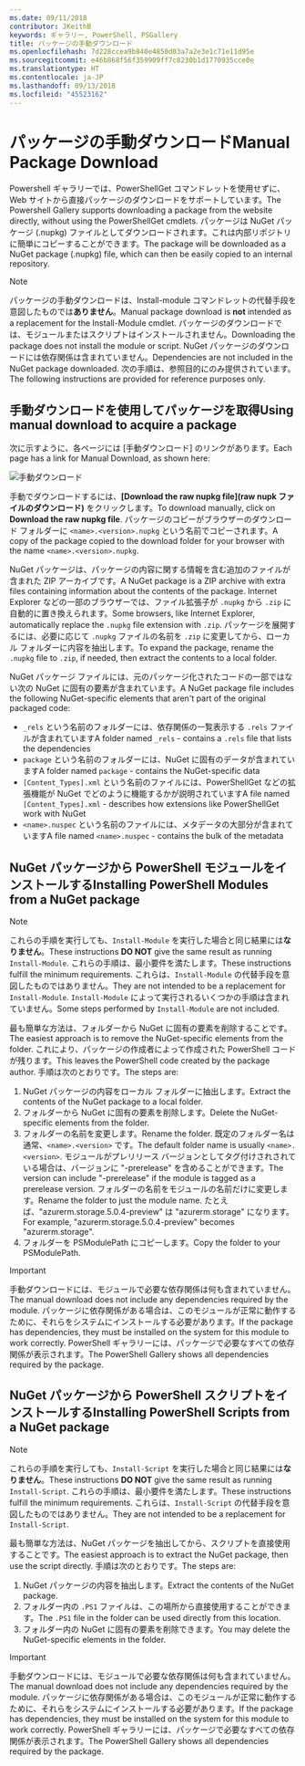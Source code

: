 ```yaml
---
ms.date: 09/11/2018
contributor: JKeithB
keywords: ギャラリー, PowerShell, PSGallery
title: パッケージの手動ダウンロード
ms.openlocfilehash: 7d228ccea9b840e4850d03a7a2e3e1c71e11d95e
ms.sourcegitcommit: e46b868f56f359909ff7c8230b1d1770935cce0e
ms.translationtype: HT
ms.contentlocale: ja-JP
ms.lasthandoff: 09/13/2018
ms.locfileid: "45523162"
---
```

# <a name="manual-package-download"></a><span data-ttu-id="bdc16-103">パッケージの手動ダウンロード</span><span class="sxs-lookup"><span data-stu-id="bdc16-103">Manual Package Download</span></span>

<span data-ttu-id="bdc16-104">Powershell ギャラリーでは、PowerShellGet コマンドレットを使用せずに、Web サイトから直接パッケージのダウンロードをサポートしています。</span><span class="sxs-lookup"><span data-stu-id="bdc16-104">The Powershell Gallery supports downloading a package from the website directly, without using the PowerShellGet cmdlets.</span></span> <span data-ttu-id="bdc16-105">パッケージは NuGet パッケージ (.nupkg) ファイルとしてダウンロードされます。これは内部リポジトリに簡単にコピーすることができます。</span><span class="sxs-lookup"><span data-stu-id="bdc16-105">The package will be downloaded as a NuGet package (.nupkg) file, which can then be easily copied to an internal repository.</span></span>

> [!NOTE]
> <span data-ttu-id="bdc16-106">パッケージの手動ダウンロードは、Install-module コマンドレットの代替手段を意図したものでは**ありません**。</span><span class="sxs-lookup"><span data-stu-id="bdc16-106">Manual package download is **not** intended as a replacement for the Install-Module cmdlet.</span></span>
> <span data-ttu-id="bdc16-107">パッケージのダウンロードでは、モジュールまたはスクリプトはインストールされません。</span><span class="sxs-lookup"><span data-stu-id="bdc16-107">Downloading the package does not install the module or script.</span></span> <span data-ttu-id="bdc16-108">NuGet パッケージのダウンロードには依存関係は含まれていません。</span><span class="sxs-lookup"><span data-stu-id="bdc16-108">Dependencies are not included in the NuGet package downloaded.</span></span> <span data-ttu-id="bdc16-109">次の手順は、参照目的にのみ提供されています。</span><span class="sxs-lookup"><span data-stu-id="bdc16-109">The following instructions are provided for reference purposes only.</span></span>

## <a name="using-manual-download-to-acquire-a-package"></a><span data-ttu-id="bdc16-110">手動ダウンロードを使用してパッケージを取得</span><span class="sxs-lookup"><span data-stu-id="bdc16-110">Using manual download to acquire a package</span></span>

<span data-ttu-id="bdc16-111">次に示すように、各ページには [手動ダウンロード] のリンクがあります。</span><span class="sxs-lookup"><span data-stu-id="bdc16-111">Each page has a link for Manual Download, as shown here:</span></span>

![手動ダウンロード](../../Images/Manual_Item_Download.PNG)

<span data-ttu-id="bdc16-113">手動でダウンロードするには、**[Download the raw nupkg file]\(raw nupk ファイルのダウンロード\)** をクリックします。</span><span class="sxs-lookup"><span data-stu-id="bdc16-113">To download manually, click on **Download the raw nupkg file**.</span></span> <span data-ttu-id="bdc16-114">パッケージのコピーがブラウザーのダウンロード フォルダーに `<name>.<version>.nupkg` という名前でコピーされます。</span><span class="sxs-lookup"><span data-stu-id="bdc16-114">A copy of the package copied to the download folder for your browser with the name `<name>.<version>.nupkg`.</span></span>

<span data-ttu-id="bdc16-115">NuGet パッケージは、パッケージの内容に関する情報を含む追加のファイルが含まれた ZIP アーカイブです。</span><span class="sxs-lookup"><span data-stu-id="bdc16-115">A NuGet package is a ZIP archive with extra files containing information about the contents of the package.</span></span> <span data-ttu-id="bdc16-116">Internet Explorer などの一部のブラウザーでは、ファイル拡張子が `.nupkg` から `.zip` に自動的に置き換えられます。</span><span class="sxs-lookup"><span data-stu-id="bdc16-116">Some browsers, like Internet Explorer, automatically replace the `.nupkg` file extension with `.zip`.</span></span> <span data-ttu-id="bdc16-117">パッケージを展開するには、必要に応じて `.nupkg` ファイルの名前を `.zip` に変更してから、ローカル フォルダーに内容を抽出します。</span><span class="sxs-lookup"><span data-stu-id="bdc16-117">To expand the package, rename the `.nupkg` file to `.zip`, if needed, then extract the contents to a local folder.</span></span>

<span data-ttu-id="bdc16-118">NuGet パッケージ ファイルには、元のパッケージ化されたコードの一部ではない次の NuGet に固有の要素が含まれています。</span><span class="sxs-lookup"><span data-stu-id="bdc16-118">A NuGet package file includes the following NuGet-specific elements that aren't part of the original packaged code:</span></span>

- <span data-ttu-id="bdc16-119">`_rels` という名前のフォルダーには、依存関係の一覧表示する `.rels` ファイルが含まれています</span><span class="sxs-lookup"><span data-stu-id="bdc16-119">A folder named `_rels` - contains a `.rels` file that lists the dependencies</span></span>
- <span data-ttu-id="bdc16-120">`package` という名前のフォルダーには、NuGet に固有のデータが含まれています</span><span class="sxs-lookup"><span data-stu-id="bdc16-120">A folder named `package` - contains the NuGet-specific data</span></span>
- <span data-ttu-id="bdc16-121">`[Content_Types].xml` という名前のファイルには、PowerShellGet などの拡張機能が NuGet でどのように機能するかが説明されています</span><span class="sxs-lookup"><span data-stu-id="bdc16-121">A file named `[Content_Types].xml` - describes how extensions like PowerShellGet work with NuGet</span></span>
- <span data-ttu-id="bdc16-122">`<name>.nuspec` という名前のファイルには、メタデータの大部分が含まれています</span><span class="sxs-lookup"><span data-stu-id="bdc16-122">A file named `<name>.nuspec` - contains the bulk of the metadata</span></span>

## <a name="installing-powershell-modules-from-a-nuget-package"></a><span data-ttu-id="bdc16-123">NuGet パッケージから PowerShell モジュールをインストールする</span><span class="sxs-lookup"><span data-stu-id="bdc16-123">Installing PowerShell Modules from a NuGet package</span></span>

> [!NOTE]
> <span data-ttu-id="bdc16-124">これらの手順を実行しても、`Install-Module` を実行した場合と同じ結果には**なりません**。</span><span class="sxs-lookup"><span data-stu-id="bdc16-124">These instructions **DO NOT** give the same result as running `Install-Module`.</span></span> <span data-ttu-id="bdc16-125">これらの手順は、最小要件を満たします。</span><span class="sxs-lookup"><span data-stu-id="bdc16-125">These instructions fulfill the minimum requirements.</span></span> <span data-ttu-id="bdc16-126">これらは、`Install-Module` の代替手段を意図したものではありません。</span><span class="sxs-lookup"><span data-stu-id="bdc16-126">They are not intended to be a replacement for `Install-Module`.</span></span> <span data-ttu-id="bdc16-127">`Install-Module` によって実行されるいくつかの手順は含まれていません。</span><span class="sxs-lookup"><span data-stu-id="bdc16-127">Some steps performed by `Install-Module` are not included.</span></span>

<span data-ttu-id="bdc16-128">最も簡単な方法は、フォルダーから NuGet に固有の要素を削除することです。</span><span class="sxs-lookup"><span data-stu-id="bdc16-128">The easiest approach is to remove the NuGet-specific elements from the folder.</span></span> <span data-ttu-id="bdc16-129">これにより、パッケージの作成者によって作成された PowerShell コードが残ります。</span><span class="sxs-lookup"><span data-stu-id="bdc16-129">This leaves the PowerShell code created by the package author.</span></span> <span data-ttu-id="bdc16-130">手順は次のとおりです。</span><span class="sxs-lookup"><span data-stu-id="bdc16-130">The steps are:</span></span>

1. <span data-ttu-id="bdc16-131">NuGet パッケージの内容をローカル フォルダーに抽出します。</span><span class="sxs-lookup"><span data-stu-id="bdc16-131">Extract the contents of the NuGet package to a local folder.</span></span>
2. <span data-ttu-id="bdc16-132">フォルダーから NuGet に固有の要素を削除します。</span><span class="sxs-lookup"><span data-stu-id="bdc16-132">Delete the NuGet-specific elements from the folder.</span></span>
3. <span data-ttu-id="bdc16-133">フォルダーの名前を変更します。</span><span class="sxs-lookup"><span data-stu-id="bdc16-133">Rename the folder.</span></span> <span data-ttu-id="bdc16-134">既定のフォルダー名は通常、`<name>.<version>` です。</span><span class="sxs-lookup"><span data-stu-id="bdc16-134">The default folder name is usually `<name>.<version>`.</span></span> <span data-ttu-id="bdc16-135">モジュールがプレリリース バージョンとしてタグ付けされされている場合は、バージョンに "-prerelease" を含めることができます。</span><span class="sxs-lookup"><span data-stu-id="bdc16-135">The version can include "-prerelease" if the module is tagged as a prerelease version.</span></span> <span data-ttu-id="bdc16-136">フォルダーの名前をモジュールの名前だけに変更します。</span><span class="sxs-lookup"><span data-stu-id="bdc16-136">Rename the folder to just the module name.</span></span> <span data-ttu-id="bdc16-137">たとえば、"azurerm.storage.5.0.4-preview" は "azurerm.storage" になります。</span><span class="sxs-lookup"><span data-stu-id="bdc16-137">For example, "azurerm.storage.5.0.4-preview" becomes "azurerm.storage".</span></span>
4. <span data-ttu-id="bdc16-138">フォルダーを PSModulePath にコピーします。</span><span class="sxs-lookup"><span data-stu-id="bdc16-138">Copy the folder to your PSModulePath.</span></span>

> [!IMPORTANT]
> <span data-ttu-id="bdc16-139">手動ダウンロードには、モジュールで必要な依存関係は何も含まれていません。</span><span class="sxs-lookup"><span data-stu-id="bdc16-139">The manual download does not include any dependencies required by the module.</span></span> <span data-ttu-id="bdc16-140">パッケージに依存関係がある場合は、このモジュールが正常に動作するために、それらをシステムにインストールする必要があります。</span><span class="sxs-lookup"><span data-stu-id="bdc16-140">If the package has dependencies, they must be installed on the system for this module to work correctly.</span></span> <span data-ttu-id="bdc16-141">PowerShell ギャラリーには、パッケージで必要なすべての依存関係が表示されます。</span><span class="sxs-lookup"><span data-stu-id="bdc16-141">The PowerShell Gallery shows all dependencies required by the package.</span></span>

## <a name="installing-powershell-scripts-from-a-nuget-package"></a><span data-ttu-id="bdc16-142">NuGet パッケージから PowerShell スクリプトをインストールする</span><span class="sxs-lookup"><span data-stu-id="bdc16-142">Installing PowerShell Scripts from a NuGet package</span></span>

> [!NOTE]
> <span data-ttu-id="bdc16-143">これらの手順を実行しても、`Install-Script` を実行した場合と同じ結果には**なりません**。</span><span class="sxs-lookup"><span data-stu-id="bdc16-143">These instructions **DO NOT** give the same result as running `Install-Script`.</span></span> <span data-ttu-id="bdc16-144">これらの手順は、最小要件を満たします。</span><span class="sxs-lookup"><span data-stu-id="bdc16-144">These instructions fulfill the minimum requirements.</span></span> <span data-ttu-id="bdc16-145">これらは、`Install-Script` の代替手段を意図したものではありません。</span><span class="sxs-lookup"><span data-stu-id="bdc16-145">They are not intended to be a replacement for `Install-Script`.</span></span>

<span data-ttu-id="bdc16-146">最も簡単な方法は、NuGet パッケージを抽出してから、スクリプトを直接使用することです。</span><span class="sxs-lookup"><span data-stu-id="bdc16-146">The easiest approach is to extract the NuGet package, then use the script directly.</span></span> <span data-ttu-id="bdc16-147">手順は次のとおりです。</span><span class="sxs-lookup"><span data-stu-id="bdc16-147">The steps are:</span></span>

1. <span data-ttu-id="bdc16-148">NuGet パッケージの内容を抽出します。</span><span class="sxs-lookup"><span data-stu-id="bdc16-148">Extract the contents of the NuGet package.</span></span>
2. <span data-ttu-id="bdc16-149">フォルダー内の `.PS1` ファイルは、この場所から直接使用することができます。</span><span class="sxs-lookup"><span data-stu-id="bdc16-149">The `.PS1` file in the folder can be used directly from this location.</span></span>
3. <span data-ttu-id="bdc16-150">フォルダー内の NuGet に固有の要素を削除できます。</span><span class="sxs-lookup"><span data-stu-id="bdc16-150">You may delete the NuGet-specific elements in the folder.</span></span>

> [!IMPORTANT]
> <span data-ttu-id="bdc16-151">手動ダウンロードには、モジュールで必要な依存関係は何も含まれていません。</span><span class="sxs-lookup"><span data-stu-id="bdc16-151">The manual download does not include any dependencies required by the module.</span></span> <span data-ttu-id="bdc16-152">パッケージに依存関係がある場合は、このモジュールが正常に動作するために、それらをシステムにインストールする必要があります。</span><span class="sxs-lookup"><span data-stu-id="bdc16-152">If the package has dependencies, they must be installed on the system for this module to work correctly.</span></span> <span data-ttu-id="bdc16-153">PowerShell ギャラリーには、パッケージで必要なすべての依存関係が表示されます。</span><span class="sxs-lookup"><span data-stu-id="bdc16-153">The PowerShell Gallery shows all dependencies required by the package.</span></span>
